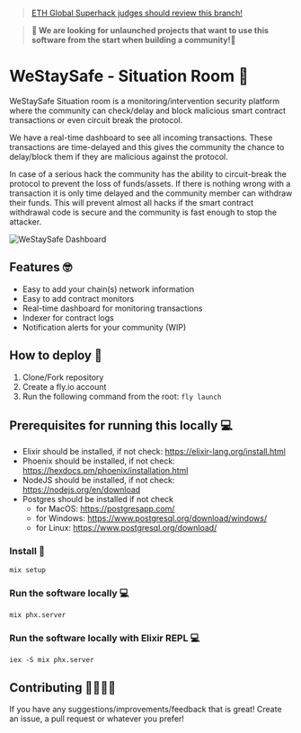 > [ETH Global Superhack judges should review this branch!](https://github.com/WeStaySafe/situation-room/tree/eth-global-superhack)

> **👋 We are looking for unlaunched projects that want to use this software from the start when building a community!👋**

# WeStaySafe - Situation Room 🤝

WeStaySafe Situation room is a monitoring/intervention security platform where the community can check/delay and block malicious smart contract transactions or even circuit break the protocol.

We have a real-time dashboard to see all incoming transactions. These transactions are time-delayed and this gives the community the chance to delay/block them if they are malicious against the protocol. 

In case of a serious hack the community has the ability to circuit-break the protocol to prevent the loss of funds/assets. If there is nothing wrong with a transaction it is only time delayed and the community member can withdraw their funds. This will prevent almost all hacks if the smart contract withdrawal code is secure and the community is fast enough to stop the attacker. 

![WeStaySafe Dashboard](https://westaysafe.com/images/screenshot-situation-room.jpg)

## Features 🤓

- Easy to add your chain(s) network information
- Easy to add contract monitors
- Real-time dashboard for monitoring transactions
- Indexer for contract logs
- Notification alerts for your community (WIP)

## How to deploy 🚀

1. Clone/Fork repository
2. Create a fly.io account
3. Run the following command from the root: `fly launch`

## Prerequisites for running this locally 💻
- Elixir should be installed, if not check: https://elixir-lang.org/install.html
- Phoenix should be installed, if not check: https://hexdocs.pm/phoenix/installation.html
- NodeJS should be installed, if not check: https://nodejs.org/en/download
- Postgres should be installed if not check
   - for MacOS: https://postgresapp.com/ 
   - for Windows: https://www.postgresql.org/download/windows/
   - for Linux: https://www.postgresql.org/download/

### Install 🔧

```
mix setup 
```

### Run the software locally 💻

```
mix phx.server
```

### Run the software locally with Elixir REPL 💻

```
iex -S mix phx.server
```

## Contributing 🦸‍♂️🦸‍♀️

If you have any suggestions/improvements/feedback that is great! Create an issue, a pull request or whatever you prefer! 

